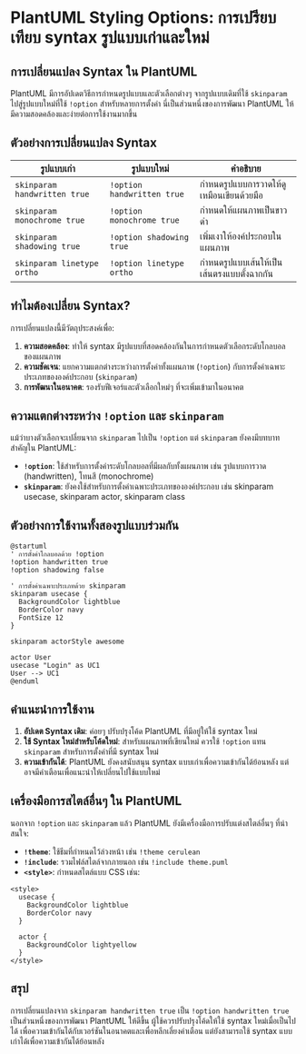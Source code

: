 # PlantUML Styling Options: การเปรียบเทียบ syntax รูปแบบเก่าและใหม่

## การเปลี่ยนแปลง Syntax ใน PlantUML

PlantUML มีการอัปเดตวิธีการกำหนดรูปแบบและตัวเลือกต่างๆ จากรูปแบบเดิมที่ใช้ `skinparam` ไปสู่รูปแบบใหม่ที่ใช้ `!option` สำหรับหลายการตั้งค่า นี่เป็นส่วนหนึ่งของการพัฒนา PlantUML ให้มีความสอดคล้องและง่ายต่อการใช้งานมากขึ้น

## ตัวอย่างการเปลี่ยนแปลง Syntax

| รูปแบบเก่า | รูปแบบใหม่ | คำอธิบาย |
|------------|------------|----------|
| `skinparam handwritten true` | `!option handwritten true` | กำหนดรูปแบบการวาดให้ดูเหมือนเขียนด้วยมือ |
| `skinparam monochrome true` | `!option monochrome true` | กำหนดให้แผนภาพเป็นขาวดำ |
| `skinparam shadowing true` | `!option shadowing true` | เพิ่มเงาให้องค์ประกอบในแผนภาพ |
| `skinparam linetype ortho` | `!option linetype ortho` | กำหนดรูปแบบเส้นให้เป็นเส้นตรงแบบตั้งฉากกัน |

## ทำไมต้องเปลี่ยน Syntax?

การเปลี่ยนแปลงนี้มีวัตถุประสงค์เพื่อ:

1. **ความสอดคล้อง**: ทำให้ syntax มีรูปแบบที่สอดคล้องกันในการกำหนดตัวเลือกระดับโกลบอลของแผนภาพ
2. **ความชัดเจน**: แยกความแตกต่างระหว่างการตั้งค่าทั้งแผนภาพ (`!option`) กับการตั้งค่าเฉพาะประเภทขององค์ประกอบ (`skinparam`)
3. **การพัฒนาในอนาคต**: รองรับฟีเจอร์และตัวเลือกใหม่ๆ ที่จะเพิ่มเข้ามาในอนาคต

## ความแตกต่างระหว่าง `!option` และ `skinparam`

แม้ว่าบางตัวเลือกจะเปลี่ยนจาก `skinparam` ไปเป็น `!option` แต่ `skinparam` ยังคงมีบทบาทสำคัญใน PlantUML:

- **`!option`**: ใช้สำหรับการตั้งค่าระดับโกลบอลที่มีผลกับทั้งแผนภาพ เช่น รูปแบบการวาด (handwritten), โทนสี (monochrome)
- **`skinparam`**: ยังคงใช้สำหรับการตั้งค่าเฉพาะประเภทขององค์ประกอบ เช่น skinparam usecase, skinparam actor, skinparam class

## ตัวอย่างการใช้งานทั้งสองรูปแบบร่วมกัน

```plantuml
@startuml
' การตั้งค่าโกลบอลด้วย !option
!option handwritten true
!option shadowing false

' การตั้งค่าเฉพาะประเภทด้วย skinparam
skinparam usecase {
  BackgroundColor lightblue
  BorderColor navy
  FontSize 12
}

skinparam actorStyle awesome

actor User
usecase "Login" as UC1
User --> UC1
@enduml
```

## คำแนะนำการใช้งาน

1. **อัปเดต Syntax เดิม**: ค่อยๆ ปรับปรุงโค้ด PlantUML ที่มีอยู่ให้ใช้ syntax ใหม่
2. **ใช้ Syntax ใหม่สำหรับโค้ดใหม่**: สำหรับแผนภาพที่เขียนใหม่ ควรใช้ `!option` แทน `skinparam` สำหรับการตั้งค่าที่มี syntax ใหม่
3. **ความเข้ากันได้**: PlantUML ยังคงสนับสนุน syntax แบบเก่าเพื่อความเข้ากันได้ย้อนหลัง แต่อาจมีคำเตือนเพื่อแนะนำให้เปลี่ยนไปใช้แบบใหม่

## เครื่องมือการสไตล์อื่นๆ ใน PlantUML

นอกจาก `!option` และ `skinparam` แล้ว PlantUML ยังมีเครื่องมือการปรับแต่งสไตล์อื่นๆ ที่น่าสนใจ:

- **`!theme`**: ใช้ธีมที่กำหนดไว้ล่วงหน้า เช่น `!theme cerulean`
- **`!include`**: รวมไฟล์สไตล์จากภายนอก เช่น `!include theme.puml`
- **`<style>`**: กำหนดสไตล์แบบ CSS เช่น:

```plantuml
<style>
  usecase {
    BackgroundColor lightblue
    BorderColor navy
  }
  
  actor {
    BackgroundColor lightyellow
  }
</style>
```

## สรุป

การเปลี่ยนแปลงจาก `skinparam handwritten true` เป็น `!option handwritten true` เป็นส่วนหนึ่งของการพัฒนา PlantUML ให้ดีขึ้น ผู้ใช้ควรปรับปรุงโค้ดให้ใช้ syntax ใหม่เมื่อเป็นไปได้ เพื่อความเข้ากันได้กับเวอร์ชันในอนาคตและเพื่อหลีกเลี่ยงคำเตือน แต่ยังสามารถใช้ syntax แบบเก่าได้เพื่อความเข้ากันได้ย้อนหลัง
